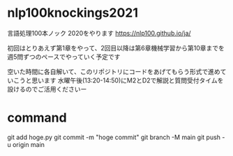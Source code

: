 # nlp100knockings2021
言語処理100本ノック 2020をやります
https://nlp100.github.io/ja/

初回はとりあえず第1章をやって、2回目以降は第6章機械学習から第10章までを週5問ずつのペースでやっていく予定です

空いた時間に各自解いて、このリポジトリにコードをあげてもらう形式で進めていこうと思います
水曜午後(13:20-14:50)にM2とD2で解説と質問受付タイムを設けるのでご活用くださいー

# command
git add hoge.py
git commit -m "hoge commit"
git branch -M main
git push -u origin main
